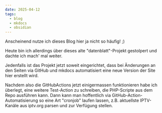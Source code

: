 ```yaml
---
date: 2025-04-12 
tags: 
  - blog
  - mkdocs
  - obsidian
---
```


Anscheinend nutze ich dieses Blog hier ja nicht so häufig! ;)

Heute bin ich allerdings über dieses alte "datenblatt"-Projekt gestolpert und dachte ich mach' mal weiter.

Jedenfalls ist das Projekt jetzt soweit eingerichtet, dass bei Änderungen an den Seiten via GitHub und mkdocs automatisiert eine neue Version der Site hier erstellt wird. 

Nachdem also die GitHubActions jetzt einigermassen funktionieren habe ich überlegt, eine weitere Test-Action zu schreiben, die PHP-Scripte aus dem Repo ausführen kann. 
Dann kann man hoffentlich via GitHub-Action-Automatisierung so eine Art "cronjob" laufen lassen, z.B. aktuellste IPTV-Kanäle aus iptv.org parsen und zur Verfügung stellen.
